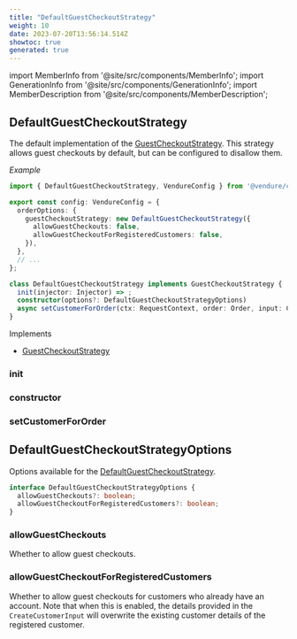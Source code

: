 ```yaml
---
title: "DefaultGuestCheckoutStrategy"
weight: 10
date: 2023-07-20T13:56:14.514Z
showtoc: true
generated: true
---
```

<!-- This file was generated from the Vendure source. Do not modify. Instead, re-run the "docs:build" script -->
import MemberInfo from '@site/src/components/MemberInfo';
import GenerationInfo from '@site/src/components/GenerationInfo';
import MemberDescription from '@site/src/components/MemberDescription';


## DefaultGuestCheckoutStrategy

<GenerationInfo sourceFile="packages/core/src/config/order/default-guest-checkout-strategy.ts" sourceLine="64" packageName="@vendure/core" since="2.0.0" />

The default implementation of the <a href='/typescript-api/orders/guest-checkout-strategy#guestcheckoutstrategy'>GuestCheckoutStrategy</a>. This strategy allows
guest checkouts by default, but can be configured to disallow them.

*Example*

```TypeScript
import { DefaultGuestCheckoutStrategy, VendureConfig } from '@vendure/core';

export const config: VendureConfig = {
  orderOptions: {
    guestCheckoutStrategy: new DefaultGuestCheckoutStrategy({
      allowGuestCheckouts: false,
      allowGuestCheckoutForRegisteredCustomers: false,
    }),
  },
  // ...
};
```

```ts title="Signature"
class DefaultGuestCheckoutStrategy implements GuestCheckoutStrategy {
  init(injector: Injector) => ;
  constructor(options?: DefaultGuestCheckoutStrategyOptions)
  async setCustomerForOrder(ctx: RequestContext, order: Order, input: CreateCustomerInput) => Promise<ErrorResultUnion<SetCustomerForOrderResult, Customer>>;
}
```
Implements

 * <a href='/typescript-api/orders/guest-checkout-strategy#guestcheckoutstrategy'>GuestCheckoutStrategy</a>



### init

<MemberInfo kind="method" type="(injector: <a href='/typescript-api/common/injector#injector'>Injector</a>) => "   />


### constructor

<MemberInfo kind="method" type="(options?: <a href='/typescript-api/orders/default-guest-checkout-strategy#defaultguestcheckoutstrategyoptions'>DefaultGuestCheckoutStrategyOptions</a>) => DefaultGuestCheckoutStrategy"   />


### setCustomerForOrder

<MemberInfo kind="method" type="(ctx: <a href='/typescript-api/request/request-context#requestcontext'>RequestContext</a>, order: <a href='/typescript-api/entities/order#order'>Order</a>, input: CreateCustomerInput) => Promise&#60;ErrorResultUnion&#60;SetCustomerForOrderResult, <a href='/typescript-api/entities/customer#customer'>Customer</a>&#62;&#62;"   />




## DefaultGuestCheckoutStrategyOptions

<GenerationInfo sourceFile="packages/core/src/config/order/default-guest-checkout-strategy.ts" sourceLine="20" packageName="@vendure/core" since="2.0.0" />

Options available for the <a href='/typescript-api/orders/default-guest-checkout-strategy#defaultguestcheckoutstrategy'>DefaultGuestCheckoutStrategy</a>.

```ts title="Signature"
interface DefaultGuestCheckoutStrategyOptions {
  allowGuestCheckouts?: boolean;
  allowGuestCheckoutForRegisteredCustomers?: boolean;
}
```

### allowGuestCheckouts

<MemberInfo kind="property" type="boolean" default="true"   />

Whether to allow guest checkouts.
### allowGuestCheckoutForRegisteredCustomers

<MemberInfo kind="property" type="boolean" default="false"   />

Whether to allow guest checkouts for customers who already have an account.
Note that when this is enabled, the details provided in the `CreateCustomerInput`
will overwrite the existing customer details of the registered customer.
